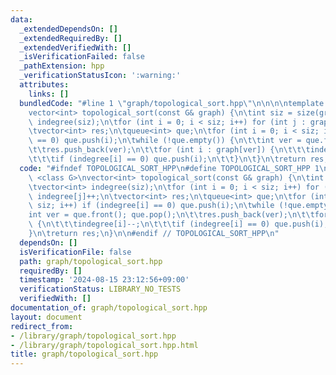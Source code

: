 ```yaml
---
data:
  _extendedDependsOn: []
  _extendedRequiredBy: []
  _extendedVerifiedWith: []
  _isVerificationFailed: false
  _pathExtension: hpp
  _verificationStatusIcon: ':warning:'
  attributes:
    links: []
  bundledCode: "#line 1 \"graph/topological_sort.hpp\"\n\n\n\ntemplate <class G>\n\
    vector<int> topological_sort(const G& graph) {\n\tint siz = size(graph);\n\tvector<int>\
    \ indegree(siz);\n\tfor (int i = 0; i < siz; i++) for (int j : graph[i]) indegree[j]++;\n\
    \tvector<int> res;\n\tqueue<int> que;\n\tfor (int i = 0; i < siz; i++) if (indegree[i]\
    \ == 0) que.push(i);\n\twhile (!que.empty()) {\n\t\tint ver = que.front(); que.pop();\n\
    \t\tres.push_back(ver);\n\t\tfor (int i : graph[ver]) {\n\t\t\tindegree[i]--;\n\
    \t\t\tif (indegree[i] == 0) que.push(i);\n\t\t}\n\t}\n\treturn res;\n}\n\n\n"
  code: "#ifndef TOPOLOGICAL_SORT_HPP\n#define TOPOLOGICAL_SORT_HPP 1\n\ntemplate\
    \ <class G>\nvector<int> topological_sort(const G& graph) {\n\tint siz = size(graph);\n\
    \tvector<int> indegree(siz);\n\tfor (int i = 0; i < siz; i++) for (int j : graph[i])\
    \ indegree[j]++;\n\tvector<int> res;\n\tqueue<int> que;\n\tfor (int i = 0; i <\
    \ siz; i++) if (indegree[i] == 0) que.push(i);\n\twhile (!que.empty()) {\n\t\t\
    int ver = que.front(); que.pop();\n\t\tres.push_back(ver);\n\t\tfor (int i : graph[ver])\
    \ {\n\t\t\tindegree[i]--;\n\t\t\tif (indegree[i] == 0) que.push(i);\n\t\t}\n\t\
    }\n\treturn res;\n}\n\n#endif // TOPOLOGICAL_SORT_HPP\n"
  dependsOn: []
  isVerificationFile: false
  path: graph/topological_sort.hpp
  requiredBy: []
  timestamp: '2024-08-15 23:12:56+09:00'
  verificationStatus: LIBRARY_NO_TESTS
  verifiedWith: []
documentation_of: graph/topological_sort.hpp
layout: document
redirect_from:
- /library/graph/topological_sort.hpp
- /library/graph/topological_sort.hpp.html
title: graph/topological_sort.hpp
---
```

